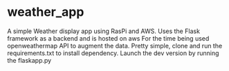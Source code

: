 # weather_app
A simple Weather display app using RasPi and AWS.
Uses the Flask framework as a backend and is hosted on aws
For the time being used openweathermap API to augment the data.
Pretty simple, clone and run the requirements.txt to install dependency.
Launch the dev version by running the flaskapp.py
